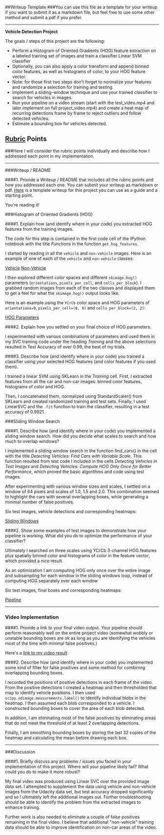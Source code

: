 ##Writeup Template
###You can use this file as a template for your writeup if you want to submit it as a markdown file, but feel free to use some other method and submit a pdf if you prefer.

---

**Vehicle Detection Project**

The goals / steps of this project are the following:

* Perform a Histogram of Oriented Gradients (HOG) feature extraction on a labeled training set of images and train a classifier Linear SVM classifier
* Optionally, you can also apply a color transform and append binned color features, as well as histograms of color, to your HOG feature vector.
* Note: for those first two steps don't forget to normalize your features and randomize a selection for training and testing.
* Implement a sliding-window technique and use your trained classifier to search for vehicles in images.
* Run your pipeline on a video stream (start with the test_video.mp4 and later implement on full project_video.mp4) and create a heat map of recurring detections frame by frame to reject outliers and follow detected vehicles.
* Estimate a bounding box for vehicles detected.

[//]: # (Image References)
[image1]: ./examples/car_not_car.png
[image2]: ./examples/HOG_example.jpg
[image3]: ./examples/sliding_windows.jpg
[image4]: ./examples/sliding_window.jpg
[image5]: ./examples/bboxes_and_heat.png
[image6]: ./examples/labels_map.png
[image7]: ./examples/output_bboxes.png
[video1]: ./project_video.mp4

## [Rubric](https://review.udacity.com/#!/rubrics/513/view) Points
###Here I will consider the rubric points individually and describe how I addressed each point in my implementation.  

---
###Writeup / README

####1. Provide a Writeup / README that includes all the rubric points and how you addressed each one.  You can submit your writeup as markdown or pdf.  [Here](https://github.com/udacity/CarND-Vehicle-Detection/blob/master/writeup_template.md) is a template writeup for this project you can use as a guide and a starting point.  

You're reading it!

###Histogram of Oriented Gradients (HOG)

####1. Explain how (and identify where in your code) you extracted HOG features from the training images.

The code for this step is contained in the first code cell of the IPython notebook with the title *Functions* in the function `get_hog_features`.

I started by reading in all the `vehicle` and `non-vehicle` images.  Here is an example of one of each of the `vehicle` and `non-vehicle` classes:

[Vehicle](./run1/output_images/image0036.png)
[Non-Vehicle](./run1/output_images/extra17.png)

I then explored different color spaces and different `skimage.hog()` parameters (`orientations`, `pixels_per_cell`, and `cells_per_block`).  I grabbed random images from each of the two classes and displayed them to get a feel for what the `skimage.hog()` output looks like.

Here is an example using the `YCrCb` color space and HOG parameters of `orientations=9`, `pixels_per_cell=(8, 8)` and `cells_per_block=(2, 2)`:

[HOG Parameters](./run1/output_images/car-notcar-hog.png)


####2. Explain how you settled on your final choice of HOG parameters.

I experimented with various combinations of parameters and used them in my SVC training code under the heading *Training* and the above selections resulted in Test Accuracy of over 0.99, the best of my trials.

####3. Describe how (and identify where in your code) you trained a classifier using your selected HOG features (and color features if you used them).

I trained a linear SVM using SKLearn in the *Training* cell. First, I extracted features from all the car and non-car images: binned color features, histograms of color and HOG.

Then, I concatenated them, normalized using StandardScaler() from SKLearn and created randomized training and test sets. Finally, I used LinearSVC and the `.fit` function to train the classifier, resulting in a test accuracy of 0.9921.

###Sliding Window Search

####1. Describe how (and identify where in your code) you implemented a sliding window search.  How did you decide what scales to search and how much to overlap windows?

I implemented a sliding window search in the function find_cars() in the cell with the title *Detecting Vehicles: Find Cars with Variable Scale*. This function resulted from test code I included in the cells *Detecting Vehicles in Test Images* and *Detecting Vehicles: Compute HOG Only Once for Better Performance*, which proved the basic algorithms and code using test images.

After experimenting with various window sizes and scales, I settled on a window of 64 pixels and scales of 1.0, 1.5 and 2.0. This combination seemed to highlight the cars with several overlapping boxes, while generating a minimal number of false positives.

Six test images, vehicle detections and corresponding heatmaps:

[Sliding Windows](./output_images/sliding_windows.png)

####2. Show some examples of test images to demonstrate how your pipeline is working.  What did you do to optimize the performance of your classifier?

Ultimately I searched on three scales using YCrCb 3-channel HOG features plus spatially binned color and histograms of color in the feature vector, which provided a nice result.

As an optimization I am computing HOG only once over the entire image and subsampling for each window in the sliding windows loop, instead of computing HOG separately over each window

Six test images, final boxes and corresponding heatmaps:

[Pipeline](./output_images/pipeline.png)

---

### Video Implementation

####1. Provide a link to your final video output.  Your pipeline should perform reasonably well on the entire project video (somewhat wobbly or unstable bounding boxes are ok as long as you are identifying the vehicles most of the time with minimal false positives.)

Here's a [link to my video result](./test.mp4)


####2. Describe how (and identify where in your code) you implemented some kind of filter for false positives and some method for combining overlapping bounding boxes.

I recorded the positions of positive detections in each frame of the video.  From the positive detections I created a heatmap and then thresholded that map to identify vehicle positions.  I then used `scipy.ndimage.measurements.label()` to identify individual blobs in the heatmap.  I then assumed each blob corresponded to a vehicle.  I constructed bounding boxes to cover the area of each blob detected.

In addition, I am eliminating most of the false positives by eliminating areas that do not meet the threshold of at least 2 overlapping detections.

Finally, I am smoothing bounding boxes by storing the last 32 copies of the heatmap and calculating the mean before drawing each box.

---

###Discussion

####1. Briefly discuss any problems / issues you faced in your implementation of this project.  Where will your pipeline likely fail?  What could you do to make it more robust?

My final video was produced using Linear SVC over the provided image data set. I attempted to supplement the data using vehicle and non-vehicle images from the Udacity data set, but test accuracy dropped significantly and so I ultimately left the additional images out. Further troubleshooting should be able to identify the problem from the extracted images to enhance training.

Further work is also needed to eliminate a couple of false positives remaining in the final video. I believe that additional "non-vehicle" training data should be able to improve identification on non-car areas of the video.
